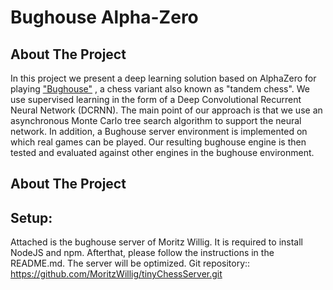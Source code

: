 # Bughouse Alpha-Zero
<!-- ABOUT THE PROJECT -->
## About The Project
In this project we present a deep learning solution based on AlphaZero for playing ["Bughouse"](https://en.wikipedia.org/wiki/Bughouse_chess) , a chess variant also known as "tandem chess". We use supervised learning in the form of a Deep Convolutional Recurrent Neural Network (DCRNN). The main point of our approach is that we use an asynchronous Monte Carlo tree search algorithm to support the neural network. In addition, a Bughouse server environment is implemented on which real games can be played. Our resulting bughouse engine is then tested and evaluated against other engines in the bughouse environment.


<!-- ABOUT THE PROJECT -->
## About The Project


## Setup:
Attached is the bughouse server of Moritz Willig. It is required to install NodeJS and npm. Afterthat, please follow the instructions in the README.md. The server will be optimized. Git repository:: https://github.com/MoritzWillig/tinyChessServer.git

